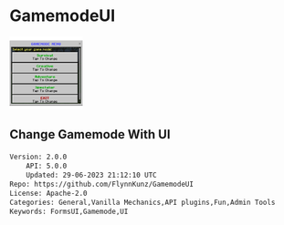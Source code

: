 # GamemodeUI
<img src="https://raw.githubusercontent.com/FlynnKunz/GamemodeUI/be7ba29ea2f4de861cadfeda024bbfc39242e0a5/icon-gm.png" width="128" height="128" />

## Change Gamemode With UI
```properties
Version: 2.0.0
    API: 5.0.0
    Updated: 29-06-2023 21:12:10 UTC
Repo: https://github.com/FlynnKunz/GamemodeUI
License: Apache-2.0
Categories: General,Vanilla Mechanics,API plugins,Fun,Admin Tools
Keywords: FormsUI,Gamemode,UI
```